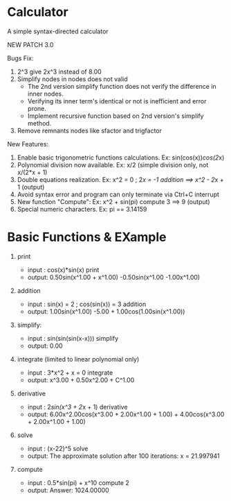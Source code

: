 # Calculator
A simple syntax-directed calculator

NEW PATCH 3.0

Bugs Fix:
1) 2^3 give 2x^3 instead of 8.00
2) Simplify nodes in nodes does not valid
	- The 2nd version simplify function does not verify the difference in inner nodes.
	- Verifying its inner term's identical or not is inefficient and error prone.
	- Implement recursive function based on 2nd version's simplify method.
3) Remove remnants nodes like sfactor and trigfactor


New Features:
1) Enable basic trigonometric functions calculations. Ex: sin(cos(x))*cos(2*x)
2) Polynomial division now available. Ex: x/2 (simple division only, not x/(2*x + 1)
3) Double equations realization. Ex: x^2 = 0 ; 2*x = -1 addition ==> x^2 - 2*x + 1 (output)
4) Avoid syntax error and program can only terminate via Ctrl+C interrupt
5) New function "Compute": Ex: x^2 + sin(pi) compute 3 ==> 9 (output)
6) Special numeric characters. Ex: pi == 3.14159


# Basic Functions & EXample
1) print
   - input : cos(x)*sin(x) print
   - output: 0.50sin(x^1.00 + x^1.00) -0.50sin(x^1.00 -1.00x^1.00)
2) addition 
   - input : sin(x) = 2 ; cos(sin(x)) = 3 addition
   - output: 1.00sin(x^1.00) -5.00 + 1.00cos(1.00sin(x^1.00))
3) simplify: 
   - input : sin(sin(sin(x-x))) simplify
   - output: 0.00
4) integrate (limited to linear polynomial only)
   - input : 3*x^2 + x = 0 integrate
   - output: x^3.00 + 0.50x^2.00 + C^1.00
5) derivative
   - input : 2*sin(x^3 + 2*x + 1) derivative
   - output: 6.00x^2.00cos(x^3.00 + 2.00x^1.00 + 1.00) + 4.00cos(x^3.00 + 2.00x^1.00 + 1.00)

6) solve
   - input : (x-22)^5 solve
   - output: The approximate solution after 100 iterations: x = 21.997941
7) compute
   - input : 0.5*sin(pi) + x^10 compute 2
   - output: Answer: 1024.00000


    


   

   
